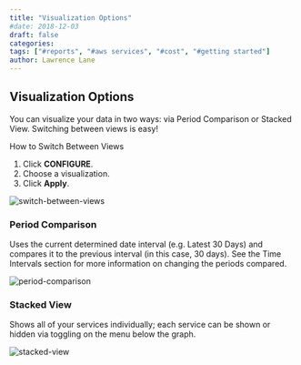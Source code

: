 ```yaml
---
title: "Visualization Options"
#date: 2018-12-03
draft: false
categories:
tags: ["#reports", "#aws services", "#cost", "#getting started"]
author: Lawrence Lane
---
```



## Visualization Options

You can visualize your data in two ways: via Period Comparison or Stacked View. Switching between views is easy!

How to Switch Between Views

1. Click **CONFIGURE**.
2. Choose a visualization.
3. Click **Apply**.

![switch-between-views](/images/reports-aws-services-cost/switch-between-views.png)

### Period Comparison
Uses the current determined date interval (e.g. Latest 30 Days) and compares it to the previous interval (in this case, 30 days). See the Time Intervals section for more information on changing the periods compared.

![period-comparison](/images/reports-aws-services-cost/period-comparison.png)

### Stacked View
Shows all of your services individually; each service can be shown or hidden via toggling on the menu below the graph.

![stacked-view](/images/reports-aws-services-cost/stacked-view.png)
